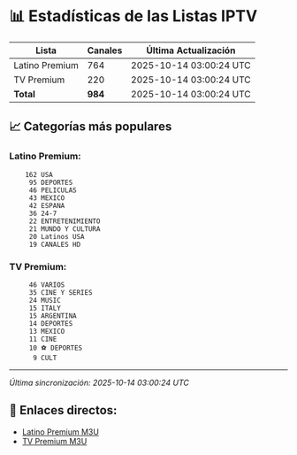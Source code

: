 # 📊 Estadísticas de las Listas IPTV

| Lista | Canales | Última Actualización |
|-------|---------|---------------------|
| Latino Premium | 764 | 2025-10-14 03:00:24 UTC |
| TV Premium | 220 | 2025-10-14 03:00:24 UTC |
| **Total** | **984** | 2025-10-14 03:00:24 UTC |

## 📈 Categorías más populares

### Latino Premium:
```
    162 USA
     95 DEPORTES
     46 PELICULAS
     43 MEXICO
     42 ESPANA
     36 24-7
     22 ENTRETENIMIENTO
     21 MUNDO Y CULTURA
     20 Latinos USA
     19 CANALES HD
```

### TV Premium:
```
     46 VARIOS
     35 CINE Y SERIES
     24 MUSIC
     15 ITALY 
     15 ARGENTINA
     14 DEPORTES
     13 MEXICO
     11 CINE
     10 ⚽ DEPORTES
      9 CULT
```

---
*Última sincronización: 2025-10-14 03:00:24 UTC*

## 🔗 Enlaces directos:
- [Latino Premium M3U](https://raw.githubusercontent.com/maximilianobl/tv/main/latino-premium.m3u)
- [TV Premium M3U](https://raw.githubusercontent.com/maximilianobl/tv/main/tv-premium.m3u)
